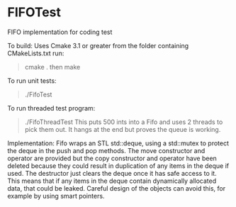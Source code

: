 # FIFOTest
FIFO implementation for coding test

To build:
Uses Cmake 3.1 or greater
from the folder containing CMakeLists.txt run:
> cmake .
then
> make

To run unit tests:
>./FifoTest

To run threaded test program:
>./FifoThreadTest
This puts 500 ints into a Fifo<int> and uses 2 threads to pick them out. It hangs at the end but proves the queue is
working.

Implementation:
Fifo wraps an STL std::deque, using a std::mutex to protect the deque in the push and pop methods.
The move constructor and operator are provided but the copy constructor and operator have been deleted because they
could result in duplication of any items in the deque if used.
The destructor just clears the deque once it has safe access to it. This means that if any items in the deque contain
dynamically allocated data, that could be leaked. Careful design of the objects can avoid this, for example by using
smart pointers.
